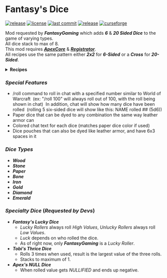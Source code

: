 # Fantasy's Dice
[![release](https://github.com/ApexModder/FantasyTable/actions/workflows/release.yml/badge.svg)](https://github.com/ApexModder/FantasyTable/actions/workflows/release.yml)
[![license](https://img.shields.io/github/license/ApexModder/FantasyTable)](https://github.com/ApexModder/FantasyTable/blob/master/LICENSE)
[![last commit](https://img.shields.io/github/last-commit/ApexModder/FantasyTable)](https://github.com/ApexModder/FantasyTable/)
[![release](https://img.shields.io/github/v/release/ApexModder/FantasyTable)](https://github.com/ApexModder/FantasyTable/releases)
[![curseforge](https://cf.way2muchnoise.eu/versions/573867.svg)](https://www.curseforge.com/minecraft/mc-mods/fantasys-dice)

Mod requested by **_FantasyGaming_** which adds **_6_** & **_20 Sided Dice_** to the game of varying types.<br>
All dice stack to max of 8.<br>
This mod requires [**_ApexCore_**](https://github.com/ApexModder/ApexCore) & [**_Registrator_**](https://github.com/ApexModder/Registrator/). <br>
All recipes use the same pattern either **_2x2_** for **_6-Sided_** or a **_Cross_** for **_20-Sided_**.<br>

<details>
<summary><b>Recipes</b></summary>

![Recipes-6-Sided](https://i.imgur.com/et0fIEi.gif)
![Recipes-20-Sided](https://i.imgur.com/EWiqU6o.gif)
</details>

### **_Special Features_**
- /roll command to roll in chat with a specified number similar to World of Warcraft
  (ex: "/roll 100" will always roll out of 100, with the roll being shown in chat)
  In addition, chat will show how many dice have been rolled 
  (rolling 5 six-sided dice will show like this: NAME rolled ## (5d6))
- Paper dice that can be dyed to any combination the same way leather armor can 
- Colored chat text for each dice
  (matches paper dice color if used)
- Dice pouches that can also be dyed like leather armor, and have 6x3 spaces in it


### **_Dice Types_**
- **_Wood_**
- **_Stone_**
- **_Paper_**
- **_Bone_**
- **_Iron_**
- **_Gold_**
- **_Diamond_**
- **_Emerald_**

### **_Specialty Dice_** (_Requested by Devs_)
- **_Fantasy's Lucky Dice_**
  - _Lucky Rollers_ always roll _High Values_, _Unlucky Rollers_ always roll _Low Values_.
  - _Luck_ depends on who rolled the dice.
  - As of right now, only **_FantasyGaming_** is a _Lucky Roller_.
- **_Tobi's Thrice Dice_**
  - Rolls 3 times when used, result is the largest value of the three rolls.
  - Stacks to maximum of 1.
- **_Apex's NULL Dice_**
  - When rolled value gets _NULLIFIED_ and ends up negative.

